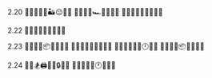 2.20
📑🚙👘🥇🐆🏜😐🥎🆗
📑🚜🧚🤟🏎🎨🏒🌻🆗
💭🚚🎋👊💊😫🎎👅🆗

2.22
💭🚙💚🖖👝🤜🌇👢🆗

2.23
💭🚛🌽🤟📦🍴🎅🤤🆗
📑🚛💍👠👖🍔🎆👴🆗
📑🚛💏🤘🐊🍆🕛🍘🆗
📑🚛🎋🤜📦💀🔐🔲🆗

2.24
💭🚙🏂🖨👒🌑🔒🤝🆗
📑🚚💙🍆🐪🕐👏🍡🆗